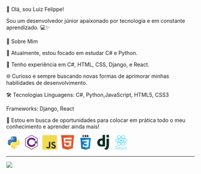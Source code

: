 👋 Olá, sou Luiz Felippe!

Sou um desenvolvedor júnior apaixonado por tecnologia e em constante aprendizado. 💻✨

🚀 Sobre Mim

🔭 Atualmente, estou focado em estudar C# e Python.

🌱 Tenho experiência em C#, HTML, CSS, Django, e React.

🌐 Curioso e sempre buscando novas formas de aprimorar minhas habilidades de desenvolvimento.

🛠️ Tecnologias
Linguagens: C#, Python,JavaScript, HTML5, CSS3

Frameworks: Django, React

💼 Estou em busca de oportunidades para colocar em prática todo o meu conhecimento e aprender ainda mais!

<div>
  <img src="https://github.com/devicons/devicon/blob/master/icons/python/python-original.svg" title="Python" alt="Python" width="40" height="40"/>&nbsp;
  <img src="https://github.com/devicons/devicon/blob/master/icons/csharp/csharp-line.svg" title="Csharp" alt="Csharp" width="40" height="40"/>&nbsp;
  <img src="https://github.com/devicons/devicon/blob/master/icons/javascript/javascript-original.svg" title="JavaScript" alt="JavaScript" width="40" height="40"/>&nbsp;
  <img src="https://github.com/devicons/devicon/blob/master/icons/html5/html5-original.svg" title="HTML5" alt="HTML" width="40" height="40"/>&nbsp;
  <img src="https://github.com/devicons/devicon/blob/master/icons/css3/css3-original-wordmark.svg" title="Css" alt="Css" width="40" height="40"/>&nbsp;
  <img src="https://github.com/devicons/devicon/blob/master/icons/django/django-plain.svg" title="Django" alt="Django" width="40" height="40"/>&nbsp
  <img src="https://github.com/devicons/devicon/blob/master/icons/react/react-original-wordmark.svg" title="React" alt="React" width="40" height="40"/>&nbsp;
</div>

---


<div align = "left">
<img height = "200em" src="https://github-readme-stats.vercel.app/api/top-langs/?username=luizfelippe-dev&show_icons=true&theme=bear&count_private=true"/>
